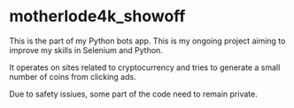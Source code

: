 # motherlode4k_showoff
This is the part of my Python bots app. This is my ongoing project aiming to improve my skills in Selenium and Python. 

It operates on sites related to cryptocurrency and tries to generate a small number of coins from clicking ads.

Due to safety issiues, some part of the code need to remain private.
